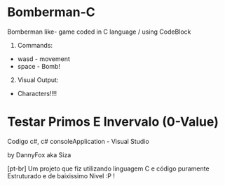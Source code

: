 # Bomberman-C
Bomberman like- game coded in C language / using CodeBlock

1. Commands:
- wasd - movement
- space - Bomb!

2. Visual Output:
- Characters!!!!

# Testar Primos E Invervalo (0-Value)
Codigo c#, c# consoleApplication - Visual Studio 

by DannyFox aka Siza

[pt-br] Um projeto que fiz utilizando linguagem C e código puramente Estruturado e de baixissimo Nivel :P !
